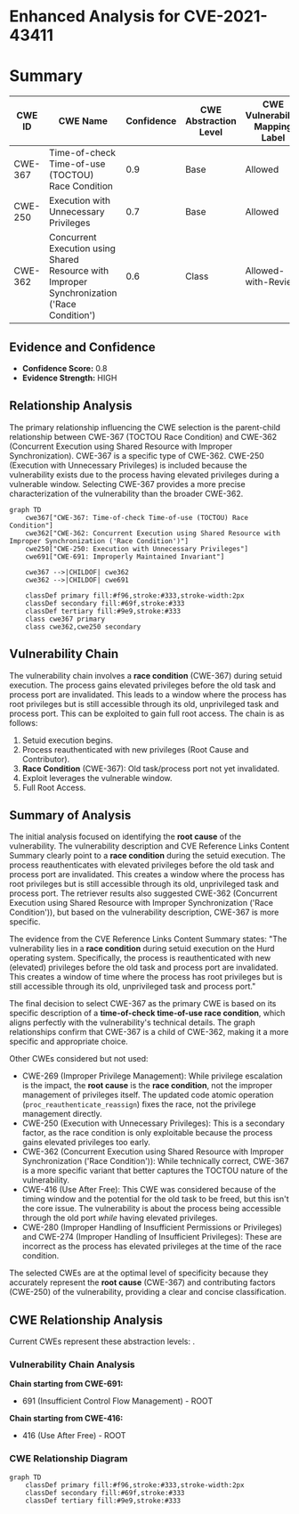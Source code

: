 # Enhanced Analysis for CVE-2021-43411

# Summary
| CWE ID | CWE Name | Confidence | CWE Abstraction Level | CWE Vulnerability Mapping Label | CWE-Vulnerability Mapping Notes |
|---|---|---|---|---|---|
| CWE-367 | Time-of-check Time-of-use (TOCTOU) Race Condition | 0.9 | Base | Allowed | Primary CWE |
| CWE-250 | Execution with Unnecessary Privileges | 0.7 | Base | Allowed | Secondary CWE |
| CWE-362 | Concurrent Execution using Shared Resource with Improper Synchronization ('Race Condition') | 0.6 | Class | Allowed-with-Review | Secondary CWE |

## Evidence and Confidence

*   **Confidence Score:** 0.8
*   **Evidence Strength:** HIGH

## Relationship Analysis
The primary relationship influencing the CWE selection is the parent-child relationship between CWE-367 (TOCTOU Race Condition) and CWE-362 (Concurrent Execution using Shared Resource with Improper Synchronization). CWE-367 is a specific type of CWE-362. CWE-250 (Execution with Unnecessary Privileges) is included because the vulnerability exists due to the process having elevated privileges during a vulnerable window. Selecting CWE-367 provides a more precise characterization of the vulnerability than the broader CWE-362.

```mermaid
graph TD
    cwe367["CWE-367: Time-of-check Time-of-use (TOCTOU) Race Condition"]
    cwe362["CWE-362: Concurrent Execution using Shared Resource with Improper Synchronization ('Race Condition')"]
    cwe250["CWE-250: Execution with Unnecessary Privileges"]
    cwe691["CWE-691: Improperly Maintained Invariant"]

    cwe367 -->|CHILDOF| cwe362
    cwe362 -->|CHILDOF| cwe691
    
    classDef primary fill:#f96,stroke:#333,stroke-width:2px
    classDef secondary fill:#69f,stroke:#333
    classDef tertiary fill:#9e9,stroke:#333
    class cwe367 primary
    class cwe362,cwe250 secondary
```

## Vulnerability Chain
The vulnerability chain involves a **race condition** (CWE-367) during setuid execution. The process gains elevated privileges before the old task and process port are invalidated. This leads to a window where the process has root privileges but is still accessible through its old, unprivileged task and process port. This can be exploited to gain full root access. The chain is as follows:
1.  Setuid execution begins.
2.  Process reauthenticated with new privileges (Root Cause and Contributor).
3.  **Race Condition** (CWE-367): Old task/process port not yet invalidated.
4.  Exploit leverages the vulnerable window.
5.  Full Root Access.

## Summary of Analysis
The initial analysis focused on identifying the **root cause** of the vulnerability. The vulnerability description and CVE Reference Links Content Summary clearly point to a **race condition** during the setuid execution. The process reauthenticates with elevated privileges before the old task and process port are invalidated. This creates a window where the process has root privileges but is still accessible through its old, unprivileged task and process port. The retriever results also suggested CWE-362 (Concurrent Execution using Shared Resource with Improper Synchronization ('Race Condition')), but based on the vulnerability description, CWE-367 is more specific.

The evidence from the CVE Reference Links Content Summary states: "The vulnerability lies in a **race condition** during setuid execution on the Hurd operating system. Specifically, the process is reauthenticated with new (elevated) privileges before the old task and process port are invalidated. This creates a window of time where the process has root privileges but is still accessible through its old, unprivileged task and process port."

The final decision to select CWE-367 as the primary CWE is based on its specific description of a **time-of-check time-of-use race condition**, which aligns perfectly with the vulnerability's technical details. The graph relationships confirm that CWE-367 is a child of CWE-362, making it a more specific and appropriate choice.

Other CWEs considered but not used:

*   CWE-269 (Improper Privilege Management): While privilege escalation is the impact, the **root cause** is the **race condition**, not the improper management of privileges itself. The updated code atomic operation (`proc_reauthenticate_reassign`) fixes the race, not the privilege management directly.
*   CWE-250 (Execution with Unnecessary Privileges): This is a secondary factor, as the race condition is only exploitable because the process gains elevated privileges too early.
*   CWE-362 (Concurrent Execution using Shared Resource with Improper Synchronization ('Race Condition')): While technically correct, CWE-367 is a more specific variant that better captures the TOCTOU nature of the vulnerability.
*   CWE-416 (Use After Free): This CWE was considered because of the timing window and the potential for the old task to be freed, but this isn't the core issue. The vulnerability is about the process being accessible through the old port *while* having elevated privileges.
*   CWE-280 (Improper Handling of Insufficient Permissions or Privileges) and CWE-274 (Improper Handling of Insufficient Privileges): These are incorrect as the process has elevated privileges at the time of the race condition.

The selected CWEs are at the optimal level of specificity because they accurately represent the **root cause** (CWE-367) and contributing factors (CWE-250) of the vulnerability, providing a clear and concise classification.


## CWE Relationship Analysis

Current CWEs represent these abstraction levels: .


### Vulnerability Chain Analysis

**Chain starting from CWE-691:**
- 691 (Insufficient Control Flow Management) - ROOT


**Chain starting from CWE-416:**
- 416 (Use After Free) - ROOT



### CWE Relationship Diagram

```mermaid
graph TD
    classDef primary fill:#f96,stroke:#333,stroke-width:2px
    classDef secondary fill:#69f,stroke:#333
    classDef tertiary fill:#9e9,stroke:#333
```